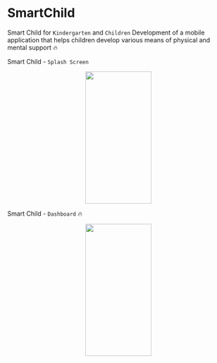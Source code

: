 ﻿# SmartChild


 Smart Child for `Kindergarten` and `Children` Development of a mobile application that helps children develop various means of physical and mental support 🔥

Smart Child - `Splash Screen`
<div style="width=100%; flex-direction: row; display: flex; justify-content: space-around; align-items: center;">
<img src="https://github.com/JasurbekRuzimov/SmartChild/assets/82991168/d44cea4a-a7d9-447b-aed9-7ed5930f57d3" width="150" height="300" /> 
</div>

 Smart Child - `Dashboard` 🔥

<div style="width=100%; flex-direction: row; display: flex; justify-content: space-around; align-items: center;">
<img src="https://github.com/JasurbekRuzimov/SmartChild/assets/82991168/2fd02b0b-6b0a-4200-a10d-0ee399a5ddb9" width="150" height="300" />
</div>


